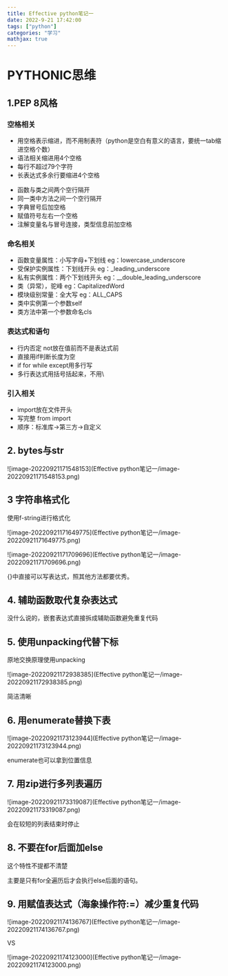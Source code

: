 ```yaml
---
title: Effective python笔记一
date: 2022-9-21 17:42:00
tags: ["python"]
categories: "学习"
mathjax: true
---
```


# PYTHONIC思维

## 1.PEP 8风格

### 空格相关

- 用空格表示缩进，而不用制表符（python是空白有意义的语言，要统一tab缩进空格个数）
- 语法相关缩进用4个空格
- 每行不超过79个字符
- 长表达式多余行要缩进4个空格

<!--more-->

- 函数与类之间两个空行隔开
- 同一类中方法之间一个空行隔开
- 字典冒号后加空格
- 赋值符号左右一个空格
- 注解变量名与冒号连接，类型信息前加空格

### 命名相关

- 函数变量属性：小写字母+下划线 eg：lowercase_underscore
- 受保护实例属性：下划线开头 eg：_leading_underscore
- 私有实例属性：两个下划线开头 eg：__double_leading_underscore
- 类（异常），驼峰 eg：CapitalizedWord
- 模块级别常量：全大写 eg：ALL_CAPS
- 类中实例第一个参数self
- 类方法中第一个参数命名cls

### 表达式和语句

- 行内否定 not放在值前而不是表达式前
- 直接用if判断长度为空
- if for while except用多行写
- 多行表达式用括号括起来，不用\

### 引入相关

- import放在文件开头
- 写完整 from import 
- 顺序：标准库->第三方->自定义

## 2. bytes与str

![image-20220921171548153](Effective python笔记一/image-20220921171548153.png)

## 3 字符串格式化

使用f-string进行格式化

![image-20220921171649775](Effective python笔记一/image-20220921171649775.png)

![image-20220921171709696](Effective python笔记一/image-20220921171709696.png)

{}中直接可以写表达式，照其他方法都要优秀。

## 4. 辅助函数取代复杂表达式

没什么说的，嵌套表达式直接拆成辅助函数避免重复代码

## 5. 使用unpacking代替下标

原地交换原理使用unpacking

![image-20220921172938385](Effective python笔记一/image-20220921172938385.png)

简洁清晰

## 6. 用enumerate替换下表

![image-20220921173123944](Effective python笔记一/image-20220921173123944.png)

enumerate也可以拿到位置信息

## 7. 用zip进行多列表遍历

![image-20220921173319087](Effective python笔记一/image-20220921173319087.png)

会在较短的列表结束时停止

## 8. 不要在for后面加else

这个特性不提都不清楚

主要是只有for全遍历后才会执行else后面的语句。

## 9. 用赋值表达式（海象操作符:=）减少重复代码

![image-20220921174136767](Effective python笔记一/image-20220921174136767.png)

VS

![image-20220921174123000](Effective python笔记一/image-20220921174123000.png)